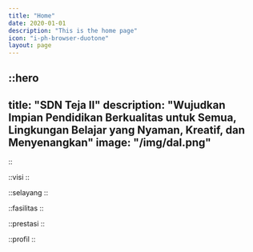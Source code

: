 ```yaml
---
title: "Home"
date: 2020-01-01
description: "This is the home page"
icon: "i-ph-browser-duotone"
layout: page
---
```


::hero
---
title: "SDN Teja II"
description: "Wujudkan Impian Pendidikan Berkualitas untuk Semua, Lingkungan Belajar yang Nyaman, Kreatif, dan Menyenangkan"
image: "/img/dal.png"
---
::

::visi
::

::selayang
::

::fasilitas
::

::prestasi
::

::profil
::
